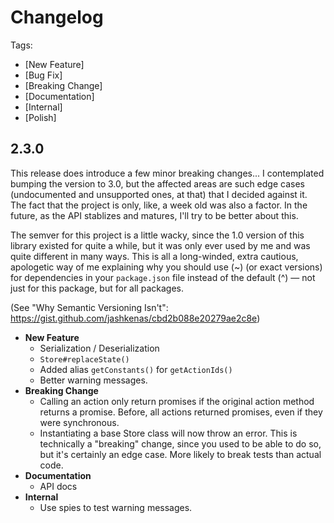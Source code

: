 # Changelog

Tags:

- [New Feature]
- [Bug Fix]
- [Breaking Change]
- [Documentation]
- [Internal]
- [Polish]

## 2.3.0

This release does introduce a few minor breaking changes... I contemplated bumping the version to 3.0, but the affected areas are such edge cases (undocumented and unsupported ones, at that) that I decided against it. The fact that the project is only, like, a week old was also a factor. In the future, as the API stablizes and matures, I'll try to be better about this.

The semver for this project is a little wacky, since the 1.0 version of this library existed for quite a while, but it was only ever used by me and was quite different in many ways. This is all a long-winded, extra cautious, apologetic way of me explaining why you should use (~) (or exact versions) for dependencies in your `package.json` file instead of the default (^) — not just for this package, but for all packages.

(See "Why Semantic Versioning Isn't": https://gist.github.com/jashkenas/cbd2b088e20279ae2c8e)

  - **New Feature**
    - Serialization / Deserialization
    - `Store#replaceState()`
    - Added alias `getConstants()` for `getActionIds()`
    - Better warning messages.
  - **Breaking Change**
    - Calling an action only return promises if the original action method returns a promise. Before, all actions returned promises, even if they were synchronous.
    - Instantiating a base Store class will now throw an error. This is technically a "breaking" change, since you used to be able to do so, but it's certainly an edge case. More likely to break tests than actual code.
  - **Documentation**
    - API docs
  - **Internal**
    - Use spies to test warning messages.
